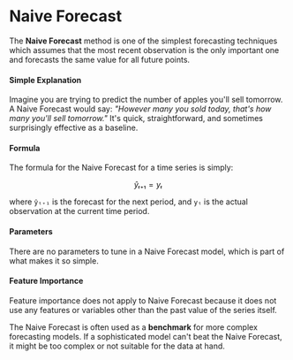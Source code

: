 # Naive Forecast

The **Naive Forecast** method is one of the simplest forecasting techniques which assumes that the most recent observation is the only important one and forecasts the same value for all future points.

#### Simple Explanation

Imagine you are trying to predict the number of apples you'll sell tomorrow. A Naive Forecast would say: *"However many you sold today, that's how many you'll sell tomorrow."* It's quick, straightforward, and sometimes surprisingly effective as a baseline.

#### Formula

The formula for the Naive Forecast for a time series is simply:
```math
ŷₜ₊₁ = yₜ
```
where `ŷₜ₊₁` is the forecast for the next period, and `yₜ` is the actual observation at the current time period.

#### Parameters

There are no parameters to tune in a Naive Forecast model, which is part of what makes it so simple.

#### Feature Importance

Feature importance does not apply to Naive Forecast because it does not use any features or variables other than the past value of the series itself.

The Naive Forecast is often used as a **benchmark** for more complex forecasting models. If a sophisticated model can't beat the Naive Forecast, it might be too complex or not suitable for the data at hand.
